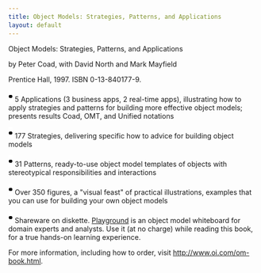 ```yaml
---
title: Object Models: Strategies, Patterns, and Applications
layout: default
---
```




Object Models: Strategies, Patterns, and Applications

by Peter Coad, with David North and Mark Mayfield

Prentice Hall, 1997. ISBN 0-13-840177-9.

 ![Strpat20000001.gif](/Strpat20000001.gif) 5 Applications (3 business apps, 2 real-time apps), illustrating how to apply strategies
and patterns for building more effective object models; presents results Coad, OMT, and
Unified notations

 ![Strpat20000001.gif](/Strpat20000001.gif) 177 Strategies, delivering specific how to advice for building object models

 ![Strpat20000001.gif](/Strpat20000001.gif) 31 Patterns, ready-to-use object model templates of objects with stereotypical
responsibilities and interactions

 ![Strpat20000001.gif](/Strpat20000001.gif) Over 350 figures, a &quot;visual feast&quot; of practical illustrations, examples that you
can use for building your own object models

 ![Strpat20000001.gif](/Strpat20000001.gif) Shareware on diskette. [Playground](/playground) is an object model
whiteboard for domain experts and analysts. Use it (at no charge) while reading this book,
for a true hands-on learning experience.

For more information, including how to order, visit http://www.oi.com/om-book.html.

